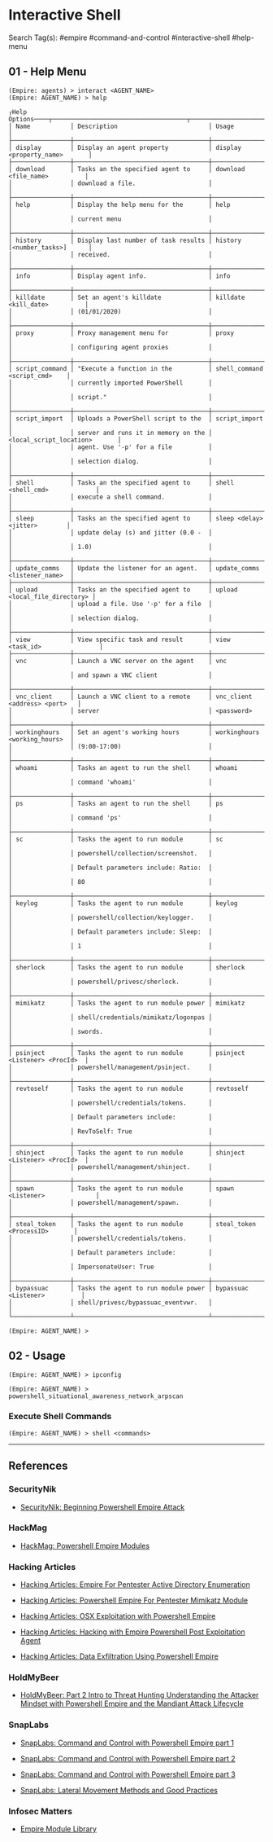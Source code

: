 # Interactive Shell

Search Tag(s): #empire #command-and-control #interactive-shell #help-menu

## 01 - Help Menu

```
(Empire: agents) > interact <AGENT_NAME>
(Empire: AGENT_NAME) > help

┌Help Options────┬─────────────────────────────────────┬───────────────────────────────┐
│ Name           │ Description                         │ Usage                         │
├────────────────┼─────────────────────────────────────┼───────────────────────────────┤
│ display        │ Display an agent property           │ display <property_name>       │
├────────────────┼─────────────────────────────────────┼───────────────────────────────┤
│ download       │ Tasks an the specified agent to     │ download <file_name>          │
│                │ download a file.                    │                               │
├────────────────┼─────────────────────────────────────┼───────────────────────────────┤
│ help           │ Display the help menu for the       │ help                          │
│                │ current menu                        │                               │
├────────────────┼─────────────────────────────────────┼───────────────────────────────┤
│ history        │ Display last number of task results │ history [<number_tasks>]      │
│                │ received.                           │                               │
├────────────────┼─────────────────────────────────────┼───────────────────────────────┤
│ info           │ Display agent info.                 │ info                          │
├────────────────┼─────────────────────────────────────┼───────────────────────────────┤
│ killdate       │ Set an agent's killdate             │ killdate <kill_date>          │
│                │ (01/01/2020)                        │                               │
├────────────────┼─────────────────────────────────────┼───────────────────────────────┤
│ proxy          │ Proxy management menu for           │ proxy                         │
│                │ configuring agent proxies           │                               │
├────────────────┼─────────────────────────────────────┼───────────────────────────────┤
│ script_command │ "Execute a function in the          │ shell_command <script_cmd>    │
│                │ currently imported PowerShell       │                               │
│                │ script."                            │                               │
├────────────────┼─────────────────────────────────────┼───────────────────────────────┤
│ script_import  │ Uploads a PowerShell script to the  │ script_import                 │
│                │ server and runs it in memory on the │ <local_script_location>       │
│                │ agent. Use '-p' for a file          │                               │
│                │ selection dialog.                   │                               │
├────────────────┼─────────────────────────────────────┼───────────────────────────────┤
│ shell          │ Tasks an the specified agent to     │ shell <shell_cmd>             │
│                │ execute a shell command.            │                               │
├────────────────┼─────────────────────────────────────┼───────────────────────────────┤
│ sleep          │ Tasks an the specified agent to     │ sleep <delay> <jitter>        │
│                │ update delay (s) and jitter (0.0 -  │                               │
│                │ 1.0)                                │                               │
├────────────────┼─────────────────────────────────────┼───────────────────────────────┤
│ update_comms   │ Update the listener for an agent.   │ update_comms <listener_name>  │
├────────────────┼─────────────────────────────────────┼───────────────────────────────┤
│ upload         │ Tasks an the specified agent to     │ upload <local_file_directory> │
│                │ upload a file. Use '-p' for a file  │                               │
│                │ selection dialog.                   │                               │
├────────────────┼─────────────────────────────────────┼───────────────────────────────┤
│ view           │ View specific task and result       │ view <task_id>                │
├────────────────┼─────────────────────────────────────┼───────────────────────────────┤
│ vnc            │ Launch a VNC server on the agent    │ vnc                           │
│                │ and spawn a VNC client              │                               │
├────────────────┼─────────────────────────────────────┼───────────────────────────────┤
│ vnc_client     │ Launch a VNC client to a remote     │ vnc_client <address> <port>   │
│                │ server                              │ <password>                    │
├────────────────┼─────────────────────────────────────┼───────────────────────────────┤
│ workinghours   │ Set an agent's working hours        │ workinghours <working_hours>  │
│                │ (9:00-17:00)                        │                               │
├────────────────┼─────────────────────────────────────┼───────────────────────────────┤
│ whoami         │ Tasks an agent to run the shell     │ whoami                        │
│                │ command 'whoami'                    │                               │
├────────────────┼─────────────────────────────────────┼───────────────────────────────┤
│ ps             │ Tasks an agent to run the shell     │ ps                            │
│                │ command 'ps'                        │                               │
├────────────────┼─────────────────────────────────────┼───────────────────────────────┤
│ sc             │ Tasks the agent to run module       │ sc                            │
│                │ powershell/collection/screenshot.   │                               │
│                │ Default parameters include: Ratio:  │                               │
│                │ 80                                  │                               │
├────────────────┼─────────────────────────────────────┼───────────────────────────────┤
│ keylog         │ Tasks the agent to run module       │ keylog                        │
│                │ powershell/collection/keylogger.    │                               │
│                │ Default parameters include: Sleep:  │                               │
│                │ 1                                   │                               │
├────────────────┼─────────────────────────────────────┼───────────────────────────────┤
│ sherlock       │ Tasks the agent to run module       │ sherlock                      │
│                │ powershell/privesc/sherlock.        │                               │
├────────────────┼─────────────────────────────────────┼───────────────────────────────┤
│ mimikatz       │ Tasks the agent to run module power │ mimikatz                      │
│                │ shell/credentials/mimikatz/logonpas │                               │
│                │ swords.                             │                               │
├────────────────┼─────────────────────────────────────┼───────────────────────────────┤
│ psinject       │ Tasks the agent to run module       │ psinject <Listener> <ProcId>  │
│                │ powershell/management/psinject.     │                               │
├────────────────┼─────────────────────────────────────┼───────────────────────────────┤
│ revtoself      │ Tasks the agent to run module       │ revtoself                     │
│                │ powershell/credentials/tokens.      │                               │
│                │ Default parameters include:         │                               │
│                │ RevToSelf: True                     │                               │
├────────────────┼─────────────────────────────────────┼───────────────────────────────┤
│ shinject       │ Tasks the agent to run module       │ shinject <Listener> <ProcId>  │
│                │ powershell/management/shinject.     │                               │
├────────────────┼─────────────────────────────────────┼───────────────────────────────┤
│ spawn          │ Tasks the agent to run module       │ spawn <Listener>              │
│                │ powershell/management/spawn.        │                               │
├────────────────┼─────────────────────────────────────┼───────────────────────────────┤
│ steal_token    │ Tasks the agent to run module       │ steal_token <ProcessID>       │
│                │ powershell/credentials/tokens.      │                               │
│                │ Default parameters include:         │                               │
│                │ ImpersonateUser: True               │                               │
├────────────────┼─────────────────────────────────────┼───────────────────────────────┤
│ bypassuac      │ Tasks the agent to run module power │ bypassuac <Listener>          │
│                │ shell/privesc/bypassuac_eventvwr.   │                               │
└────────────────┴─────────────────────────────────────┴───────────────────────────────┘

(Empire: AGENT_NAME) >
```

## 02 - Usage

```
(Empire: AGENT_NAME) > ipconfig

(Empire: AGENT_NAME) > powershell_situational_awareness_network_arpscan
```

### Execute Shell Commands

```
(Empire: AGENT_NAME) > shell <commands>
```

---
## References

### SecurityNik

- [SecurityNik: Beginning Powershell Empire Attack](https://www.securitynik.com/2022/02/beginning-powershell-empire-attack-in.html)

### HackMag

- [HackMag: Powershell Empire Modules](https://hackmag.com/security/powershell-empire/)

### Hacking Articles

- [Hacking Articles: Empire For Pentester Active Directory Enumeration](https://www.hackingarticles.in/empire-for-pentester-active-directory-enumeration/)

- [Hacking Articles: Powershell Empire For Pentester Mimikatz Module](https://www.hackingarticles.in/powershell-empire-for-pentester-mimikatz-module/)

- [Hacking Articles: OSX Exploitation with Powershell Empire](https://www.hackingarticles.in/osx-exploitation-with-powershell-empire/)

- [Hacking Articles: Hacking with Empire Powershell Post Exploitation Agent](https://www.hackingarticles.in/hacking-with-empire-powershell-post-exploitation-agent/)

- [Hacking Articles: Data Exfiltration Using Powershell Empire](https://www.hackingarticles.in/data-exfiltration-using-powershell-empire/)

### HoldMyBeer

- [HoldMyBeer: Part 2 Intro to Threat Hunting Understanding the Attacker Mindset with Powershell Empire and the Mandiant Attack Lifecycle](https://holdmybeersecurity.com/2020/01/23/part-2-intro-to-threat-hunting-understanding-the-attacker-mindset-with-powershell-empire-and-the-mandiant-attack-lifecycle/)

### SnapLabs

- [SnapLabs: Command and Control with Powershell Empire part 1](https://www.snaplabs.io/insights/command-and-control-with-powershell-empire-pt1)

- [SnapLabs: Command and Control with Powershell Empire part 2](https://www.snaplabs.io/insights/command-and-control-with-powershell-empire-pt2)

- [SnapLabs: Command and Control with Powershell Empire part 3](https://www.snaplabs.io/insights/command-and-control-with-powershell-empire-pt3)

- [SnapLabs: Lateral Movement Methods and Good Practices](https://www.snaplabs.io/insights/lateral-movement-methods-and-good-practices)

### Infosec Matters

- [Empire Module Library](https://www.infosecmatter.com/empire-module-library/)